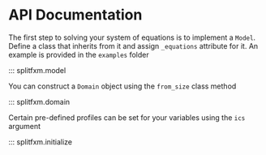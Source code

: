 # API Documentation

The first step to solving your system of equations is to implement a `Model`.
Define a class that inherits from it and assign `_equations` attribute for it.
An example is provided in the `examples` folder

::: splitfxm.model

You can construct a `Domain` object using the `from_size` class method

::: splitfxm.domain

Certain pre-defined profiles can be set for your variables using the `ics` argument

::: splitfxm.initialize


